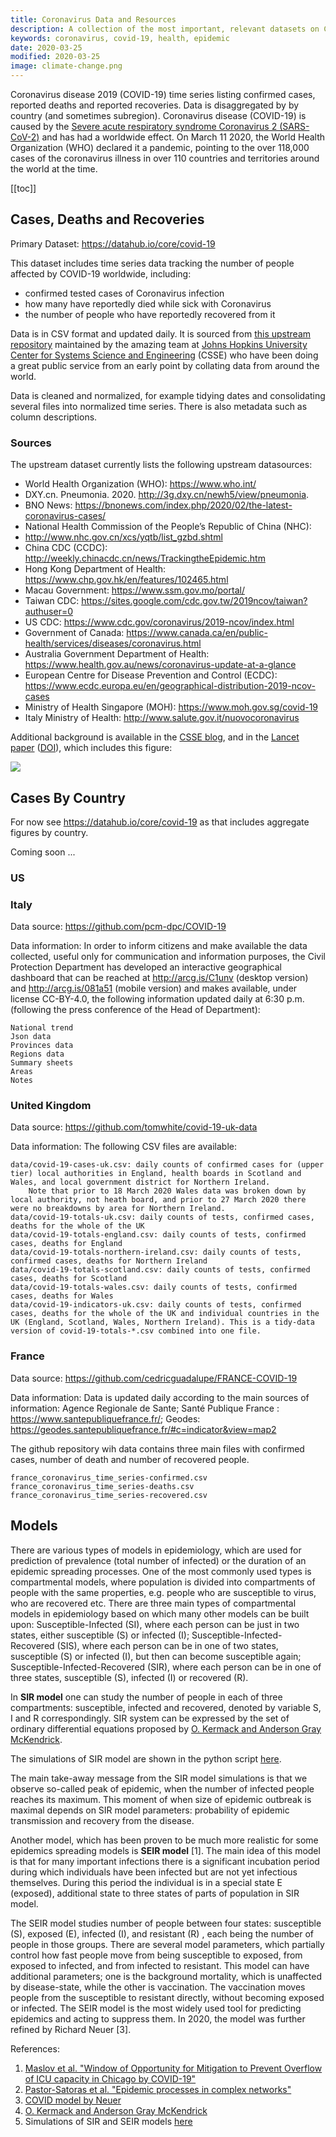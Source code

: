 ```yaml
---
title: Coronavirus Data and Resources
description: A collection of the most important, relevant datasets on Coronavirus (COVID-19) outbreak.
keywords: coronavirus, covid-19, health, epidemic
date: 2020-03-25
modified: 2020-03-25
image: climate-change.png
---
```


Coronavirus disease 2019 (COVID-19) time series listing confirmed cases, reported deaths and reported recoveries. Data is disaggregated by by country (and sometimes subregion). Coronavirus disease (COVID-19) is caused by the [Severe acute respiratory syndrome Coronavirus 2 (SARS-CoV-2)][sars2] and has had a worldwide effect. On March 11 2020, the World Health Organization (WHO) declared it a pandemic, pointing to the over 118,000 cases of the coronavirus illness in over 110 countries and territories around the world at the time.

[covid]: https://en.wikipedia.org/wiki/Coronavirus_disease_2019
[sars2]: https://en.wikipedia.org/wiki/Severe_acute_respiratory_syndrome_coronavirus_2

[[toc]]

## Cases, Deaths and Recoveries

Primary Dataset: https://datahub.io/core/covid-19

This dataset includes time series data tracking the number of people affected by COVID-19 worldwide, including:

* confirmed tested cases of Coronavirus infection
* how many have reportedly died while sick with Coronavirus
* the number of people who have reportedly recovered from it

Data is in CSV format and updated daily. It is sourced from [this upstream repository](https://github.com/CSSEGISandData/COVID-19) maintained by the amazing team at [Johns Hopkins University Center for Systems Science and Engineering](https://systems.jhu.edu/) (CSSE) who have been doing a great public service from an early point by collating data from around the world.

Data is cleaned and normalized, for example tidying dates and consolidating several files into normalized time series. There is also metadata such as column descriptions.

### Sources

The upstream dataset currently lists the following upstream datasources:

- World Health Organization (WHO): https://www.who.int/
- DXY.cn. Pneumonia. 2020. http://3g.dxy.cn/newh5/view/pneumonia.
- BNO News: https://bnonews.com/index.php/2020/02/the-latest-coronavirus-cases/
- National Health Commission of the People’s Republic of China (NHC):
- http://www.nhc.gov.cn/xcs/yqtb/list_gzbd.shtml
- China CDC (CCDC): http://weekly.chinacdc.cn/news/TrackingtheEpidemic.htm
- Hong Kong Department of Health: https://www.chp.gov.hk/en/features/102465.html
- Macau Government: https://www.ssm.gov.mo/portal/
- Taiwan CDC: https://sites.google.com/cdc.gov.tw/2019ncov/taiwan?authuser=0
- US CDC: https://www.cdc.gov/coronavirus/2019-ncov/index.html
- Government of Canada: https://www.canada.ca/en/public-health/services/diseases/coronavirus.html
- Australia Government Department of Health: https://www.health.gov.au/news/coronavirus-update-at-a-glance
- European Centre for Disease Prevention and Control (ECDC): https://www.ecdc.europa.eu/en/geographical-distribution-2019-ncov-cases
- Ministry of Health Singapore (MOH): https://www.moh.gov.sg/covid-19
- Italy Ministry of Health: http://www.salute.gov.it/nuovocoronavirus

Additional background is available in the [CSSE blog](https://systems.jhu.edu/research/public-health/ncov/), and in the [Lancet paper](https://www.thelancet.com/journals/laninf/article/PIIS1473-3099(20)30120-1/fulltext) ([DOI](https://doi.org/10.1016/S1473-3099(20)30120-1)), which includes this figure:

![](https://i.imgur.com/X32lUEU.png)

## Cases By Country

For now see https://datahub.io/core/covid-19 as that includes aggregate figures by country.

Coming soon ...

### US

### Italy

Data source: https://github.com/pcm-dpc/COVID-19


Data information:
In order to inform citizens and make available the data collected, useful only for communication and information purposes, the Civil Protection Department has developed an interactive geographical dashboard that can be reached at http://arcg.is/C1unv (desktop version) and http://arcg.is/081a51 (mobile version) and makes available, under license CC-BY-4.0, the following information updated daily at 6:30 p.m. (following the press conference of the Head of Department):

    National trend
    Json data
    Provinces data
    Regions data
    Summary sheets
    Areas
    Notes

### United Kingdom

Data source: https://github.com/tomwhite/covid-19-uk-data


Data information: 
The following CSV files are available:

    data/covid-19-cases-uk.csv: daily counts of confirmed cases for (upper tier) local authorities in England, health boards in Scotland and Wales, and local government district for Northern Ireland.
        Note that prior to 18 March 2020 Wales data was broken down by local authority, not heath board, and prior to 27 March 2020 there were no breakdowns by area for Northern Ireland.
    data/covid-19-totals-uk.csv: daily counts of tests, confirmed cases, deaths for the whole of the UK
    data/covid-19-totals-england.csv: daily counts of tests, confirmed cases, deaths for England
    data/covid-19-totals-northern-ireland.csv: daily counts of tests, confirmed cases, deaths for Northern Ireland
    data/covid-19-totals-scotland.csv: daily counts of tests, confirmed cases, deaths for Scotland
    data/covid-19-totals-wales.csv: daily counts of tests, confirmed cases, deaths for Wales
    data/covid-19-indicators-uk.csv: daily counts of tests, confirmed cases, deaths for the whole of the UK and individual countries in the UK (England, Scotland, Wales, Northern Ireland). This is a tidy-data version of covid-19-totals-*.csv combined into one file.

### France

Data source: https://github.com/cedricguadalupe/FRANCE-COVID-19


Data information: 
Data is updated daily according to the main sources of information: 
Agence Regionale de Sante;    Santé Publique France : https://www.santepubliquefrance.fr/;   Geodes: https://geodes.santepubliquefrance.fr/#c=indicator&view=map2

The github repository wih data contains three main files with confirmed cases, number of death and number of recovered people.

    france_coronavirus_time_series-confirmed.csv
	france_coronavirus_time_series-deaths.csv 	
	france_coronavirus_time_series-recovered.csv

## Models
There are various types of models in epidemiology, which are used for prediction of prevalence (total number of infected) or the duration of an epidemic spreading processes. One of the most commonly used types is compartmental models, where population is divided into compartments of people with the same properties, e.g. people who are susceptible to virus, who are recovered etc.
There are three main types of compartmental models in epidemiology based on which many other models can be built upon: 
    Susceptible-Infected (SI), where each person can be just in two states, either susceptible (S) or infected (I); 
     Susceptible-Infected-Recovered (SIS), where each person can be in one of two states, susceptible (S) or infected (I), but then can become susceptible again;
     Susceptible-Infected-Recovered (SIR), where each person can be  in one of three states, susceptible (S), infected (I) or recovered (R).
     

In **SIR model** one can study the number of people in each of three compartments: susceptible, infected and recovered, denoted by variable S, I and R correspondingly. SIR system can be  expressed by the set of ordinary differential equations proposed by [O. Kermack and Anderson Gray McKendrick](https://en.wikipedia.org/wiki/Compartmental_models_in_epidemiology). 

The simulations of SIR model are shown in the python script [here](https://github.com/Liyubov/heterogeneous-dynamics-on-networks/blob/master/code_network_heterogen_models/spreading_SIR.py).

The main take-away message from the SIR model simulations is that we observe so-called peak of epidemic, when the number of infected people reaches its maximum. This moment of when size of epidemic outbreak is maximal depends on SIR model parameters: probability of epidemic transmission and recovery from the disease. 

Another model, which has been proven to be much more realistic for some epidemics spreading models is **SEIR model** [1]. 
The main idea of this model is that for many important infections there is a significant incubation period during which individuals have been infected but are not yet infectious themselves. During this period the individual is in a special state E (exposed), additional state to three states of parts of population in SIR model. 

The SEIR model studies number of people between four states: susceptible (S), exposed (E), infected (I), and resistant (R) , each being the number of people in those groups. There are several model parameters, which partially control how fast people move from being susceptible to exposed, from exposed to infected, and from infected to resistant. This model can have additional parameters; one is the background mortality, which is unaffected by disease-state, while the other is vaccination. The vaccination moves people from the susceptible to resistant directly, without becoming exposed or infected.
The SEIR model is the most widely used tool for predicting epidemics and acting to suppress them. In 2020, the model was further refined by Richard Neuer [3].


References:
1. [Maslov et al. "Window of Opportunity for Mitigation to Prevent Overflow of ICU capacity in Chicago by COVID-19"](https://arxiv.org/abs/2003.09564)
2. [Pastor-Satoras et al. "Epidemic processes in complex networks"](https://arxiv.org/abs/1408.2701)
3. [COVID model by Neuer](https://neherlab.org/covid19/)
4. [O. Kermack and Anderson Gray McKendrick](https://en.wikipedia.org/wiki/Compartmental_models_in_epidemiology)
5. Simulations of SIR and SEIR models [here](https://github.com/Liyubov/heterogeneous-dynamics-on-networks/blob/master/code_network_heterogen_models/spreading_SIR.py)
